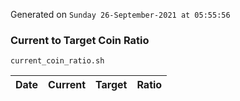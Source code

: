 Generated on `Sunday 26-September-2021 at 05:55:56`

### Current to Target Coin Ratio
`current_coin_ratio.sh`

Date|Current|Target|Ratio
---|---|---|---
